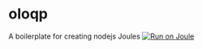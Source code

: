 # oloqp
A boilerplate for creating nodejs Joules
[![Run on Joule](https://joule.run/static/images/run-on-joule.png)](https://joule.run/joule/create/mrphishxxx/oloqp)
